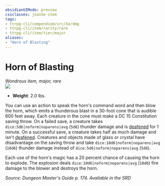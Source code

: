 ```yaml
---
obsidianUIMode: preview
cssclasses: json5e-item
tags:
- ttrpg-cli/compendium/src/5e/dmg
- ttrpg-cli/item/rarity/rare
- ttrpg-cli/item/tier/major
aliases: 
- "Horn of Blasting"
---
```

# Horn of Blasting
*Wondrous item, major, rare*  
![](3-Mechanics/CLI/items/img/horn-of-blasting.webp#right)

- **Weight**: 2.0 lbs.

You can use an action to speak the horn's command word and then blow the horn, which emits a thunderous blast in a 30-foot cone that is audible 600 feet away. Each creature in the cone must make a DC 15 Constitution saving throw. On a failed save, a creature takes `dice:5d6|noform|noparens|avg` (`5d6`) thunder damage and is [deafened](3-Mechanics/CLI/rules/conditions.md#Deafened) for 1 minute. On a successful save, a creature takes half as much damage and isn't [deafened](3-Mechanics/CLI/rules/conditions.md#Deafened). Creatures and objects made of glass or crystal have disadvantage on the saving throw and take `dice:10d6|noform|noparens|avg` (`10d6`) thunder damage instead of `dice:5d6|noform|noparens|avg` (`5d6`).

Each use of the horn's magic has a 20 percent chance of causing the horn to explode. The explosion deals `dice:10d6|noform|noparens|avg` (`10d6`) fire damage to the blower and destroys the horn.

*Source: Dungeon Master's Guide p. 174. Available in the <span title='Systems Reference Document (5.1)'>SRD</span>*